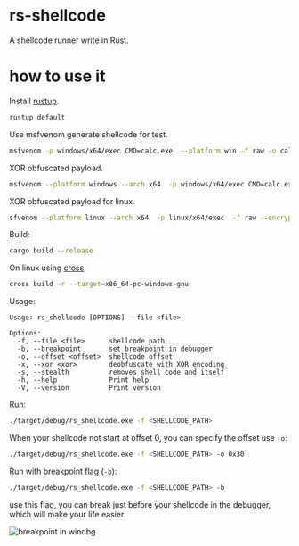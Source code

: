 # rs-shellcode

A shellcode runner write in Rust.

# how to use it

Install [rustup](https://rustup.rs/).

```sh
rustup default
```

Use msfvenom generate shellcode for test.

```sh
msfvenom -p windows/x64/exec CMD=calc.exe  --platform win -f raw -o calc64.raw
```

XOR obfuscated payload.
```sh
msfvenom --platform windows --arch x64  -p windows/x64/exec CMD=calc.exe -f raw --encrypt xor --encrypt-key "\x55"
```

XOR obfuscated payload for linux.
```sh
sfvenom --platform linux --arch x64  -p linux/x64/exec  -f raw --encrypt xor --encrypt-key "\x55"
```

Build:

```sh
cargo build --release
```

On linux using [cross](https://github.com/cross-rs/cross):
```sh
cross build -r --target=x86_64-pc-windows-gnu
```

Usage:
```
Usage: rs_shellcode [OPTIONS] --file <file>

Options:
  -f, --file <file>      shellcode path
  -b, --breakpoint       set breakpoint in debugger
  -o, --offset <offset>  shellcode offset
  -x, --xor <xor>        deobfuscate with XOR encoding
  -s, --stealth          removes shell code and itself
  -h, --help             Print help
  -V, --version          Print version
```

Run:

```sh
./target/debug/rs_shellcode.exe -f <SHELLCODE_PATH>
```

When your shellcode not start at offset 0, you can specify the offset use `-o`:

```sh
./target/debug/rs_shellcode.exe -f <SHELLCODE_PATH> -o 0x30
```


Run with breakpoint flag (`-b`):

```sh
./target/debug/rs_shellcode.exe -f <SHELLCODE_PATH> -b
```

use this flag, you can break just before your shellcode in the debugger, which will make your life easier.

![breakpoint in windbg](./breakpoint.png)